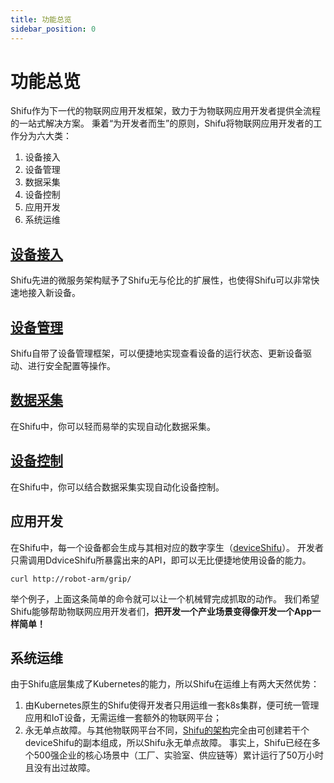 ```yaml
---
title: 功能总览
sidebar_position: 0
---
```


# 功能总览
Shifu作为下一代的物联网应用开发框架，致力于为物联网应用开发者提供全流程的一站式解决方案。
秉着“为开发者而生”的原则，Shifu将物联网应用开发者的工作分为六大类：

1. 设备接入
2. 设备管理
3. 数据采集
4. 设备控制
5. 应用开发
6. 系统运维

## [设备接入](shifu-basic-functions/device-connection.md)
Shifu先进的微服务架构赋予了Shifu无与伦比的扩展性，也使得Shifu可以非常快速地接入新设备。

## [设备管理](shifu-basic-functions/device-management.md)
Shifu自带了设备管理框架，可以便捷地实现查看设备的运行状态、更新设备驱动、进行安全配置等操作。

## [数据采集](shifu-basic-functions/device-data-collection.md)
在Shifu中，你可以轻而易举的实现自动化数据采集。

## [设备控制](shifu-basic-functions/device-control.md)
在Shifu中，你可以结合数据采集实现自动化设备控制。

## 应用开发
在Shifu中，每一个设备都会生成与其相对应的数字孪生（[deviceShifu](https://github.com/Edgenesis/shifu/blob/main/docs/design/design-deviceShifu-zh.md)）。
开发者只需调用DdviceShifu所暴露出来的API，即可以无比便捷地使用设备的能力。

```
curl http://robot-arm/grip/
```
举个例子，上面这条简单的命令就可以让一个机械臂完成抓取的动作。
我们希望Shifu能够帮助物联网应用开发者们，**把开发一个产业场景变得像开发一个App一样简单！**

## 系统运维
由于Shifu底层集成了Kubernetes的能力，所以Shifu在运维上有两大天然优势：
1. 由Kubernetes原生的Shifu使得开发者只用运维一套k8s集群，便可统一管理应用和IoT设备，无需运维一套额外的物联网平台；
2. 永无单点故障。与其他物联网平台不同，[Shifu的架构](shifu-architecture/architecture.md)完全由可创建若干个deviceShifu的副本组成，所以Shifu永无单点故障。
事实上，Shifu已经在多个500强企业的核心场景中（工厂、实验室、供应链等）累计运行了50万小时且没有出过故障。
